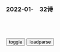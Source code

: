 ### 2022-01-　32诗

```note
```

<table id="tbc" style="white-space:pre-wrap">
</table>
<button onclick="toggleb()">toggle</button>
<button onclick="loadparse()">loadparse</button>
<br>
<!-- 🌸<br>🍅-　-🍑<hr>🍀 -->
<pre>
<textarea rows="30" cols="100" style="display: none" id="tar">

凡人望高攀，奋斗少十年。
高者望更高，懵懂空蹉跎。
人生一团糟，找人背负债。
他人亦不傻，终成单身狗。
恩爱死的快，ff团。
非我无人爱，靓仔皆基情。
葡萄酸，没谁都能活。

空耳，馊啦咪咪。
隆过，咪咪要大。
把傻逼枪毙。
情迷那四斤大豆，三根皮带。
爱真的需要勇气，来面对六眼飞鱼。
忽悠啊，唯有服软。
http://imgsrc.baidu.com/baike/pic/item/f7246b600c338744d8e217855b0fd9f9d72aa027.jpg
https://bkimg.cdn.bcebos.com/pic/f7246b600c338744d8e217855b0fd9f9d72aa027

http://imgsrc.baidu.com/baike/pic/item/7a899e510fb30f24511e11adc495d143ac4b0393.jpg
https://bkimg.cdn.bcebos.com/pic/7a899e510fb30f24511e11adc495d143ac4b0393

<font size="2"><b>
梗百科 第2732期：爱真的需要勇气，来面对六眼飞鱼？_腾讯新闻</b></font><br>
https://new.qq.com/rain/a/20210925V06ZL800

<font size="1" style="color:#DCDCDC"><b>2022/1/13 下午1:11:42</b></font><br>

<font size="2"><b>
日语打卡586 | 日语空耳系列“四斤大豆、三根皮带”_网易订阅</b></font><br>
https://www.163.com/dy/article/ERFOE5NG0518EA51.html

君が好きだと叫びたい

<font size="1" style="color:#DCDCDC"><b>2022/1/13 下午1:09:18</b></font><br>

<font size="2"><b>
这首歌让我记住了as long as</b></font><br>
https://baijiahao.baidu.com/s?id=1716153326703363814&wfr=spider&for=pc

I don't care who you are，where you‘re from。

<font size="1" style="color:#DCDCDC"><b>2022/1/13 下午1:14:20</b></font><br>

<font size="2"><b>
fate中有哪些著名的空耳？ - 知乎</b></font><br>
https://www.zhihu.com/question/275969793/answer/383998211

Rhongomyniad
隆过 咪咪要大

Vasavi Shakti
把傻逼枪毙

<font size="1" style="color:#DCDCDC"><b>2022/1/13 下午1:23:29</b></font><br>

</textarea>
</pre>
<!-- 🍀<br>🍑-　-🍅<hr>🌸 -->

```tip
```

<script src="https://cdn.jsdelivr.net/npm/jquery@3.5.1/dist/jquery.min.js"></script>

<link rel="stylesheet" href="https://cdn.jsdelivr.net/gh/fancyapps/fancybox@3.5.7/dist/jquery.fancybox.min.css" />
<script src="https://cdn.jsdelivr.net/gh/fancyapps/fancybox@3.5.7/dist/jquery.fancybox.min.js"></script>

<script type="text/javascript">

var __urlRegex = /(\b(https?|ftp|file):\/\/[-A-Z0-9+&@#\/%?=~_|!:,.;]*[-A-Z0-9+&@#\/%=~_|])/ig;
var __imgRegex = /\.(?:jpe?g|gif|png|webp)$/i;

loadparse();

function parseURL($string){

    var exp = __urlRegex;
    return $string.replace(exp,function(match){
            __imgRegex.lastIndex=0;
            if(__imgRegex.test(match)){
                return '<a data-fancybox="gallery" href="' + match.replace("/p=700", "")
                 + '"><img src="' + match.replace("/p=700", "/p=160x200")+'" width="64"></a>';
            }
            else{
                return '<a href="' + match + '" target="_blank">' + match + '</a>';
            }
        }
    );
}

function loadparse() {
  tbc.innerHTML = parseURL(tar.value);
}

function toggleb() {
  var x = document.getElementById("tar");
  if (x.style.display === "none") {
    x.style.display = "";
  } else {
    x.style.display = "none";
  }
}

</script>
